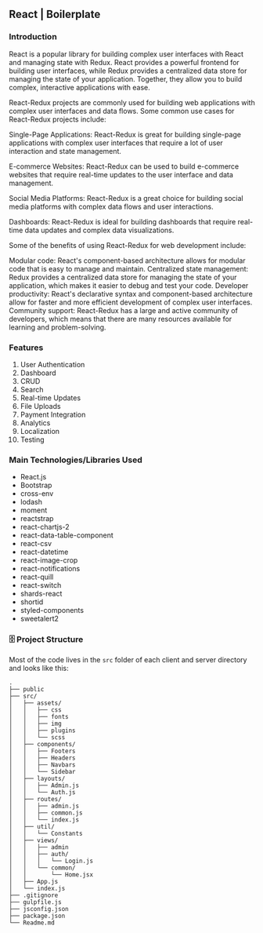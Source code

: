 ## React | Boilerplate

### Introduction

React is a popular library for building complex user interfaces with React and managing state with Redux. React
provides a powerful frontend for building user interfaces, while Redux provides a centralized data store for managing
the state of your application. Together, they allow you to build complex, interactive applications with ease.

React-Redux projects are commonly used for building web applications with complex user interfaces and data flows. Some
common use cases for React-Redux projects include:

Single-Page Applications: React-Redux is great for building single-page applications with complex user interfaces that
require a lot of user interaction and state management.

E-commerce Websites: React-Redux can be used to build e-commerce websites that require real-time updates to the user
interface and data management.

Social Media Platforms: React-Redux is a great choice for building social media platforms with complex data flows and
user interactions.

Dashboards: React-Redux is ideal for building dashboards that require real-time data updates and complex data
visualizations.

Some of the benefits of using React-Redux for web development include:

Modular code: React's component-based architecture allows for modular code that is easy to manage and maintain.
Centralized state management: Redux provides a centralized data store for managing the state of your application, which
makes it easier to debug and test your code.
Developer productivity: React's declarative syntax and component-based architecture allow for faster and more efficient
development of complex user interfaces.
Community support: React-Redux has a large and active community of developers, which means that there are many resources
available for learning and problem-solving.

### Features

<ol>
<li>User Authentication</li>
<li>Dashboard</li>
<li>CRUD </li>
<li>Search</li>
<li>Real-time Updates</li>
<li>File Uploads</li>
<li>Payment Integration</li>
<li>Analytics</li>
<li>Localization</li>
<li>Testing</li>
</ol>

### Main Technologies/Libraries Used

<ul>
<li>React.js</li>
<li>Bootstrap</li>
<li>cross-env</li>
<li>lodash</li>
<li>moment</li>
<li>reactstrap</li>
<li>react-chartjs-2</li>
<li>react-data-table-component</li>
<li>react-csv</li>
<li>react-datetime</li>
<li>react-image-crop</li>
<li>react-notifications</li>
<li>react-quill</li>
<li>react-switch</li>
<li>shards-react</li>
<li>shortid</li>
<li>styled-components</li>
<li>sweetalert2</li>
</ul>

### 🗄️ Project Structure

Most of the code lives in the `src` folder of each client and server directory and looks like this:

````
.
├── public
├── src/
│   ├── assets/
│   │   ├── css
│   │   ├── fonts
│   │   ├── img
│   │   ├── plugins
│   │   └── scss
│   ├── components/
│   │   ├── Footers
│   │   ├── Headers
│   │   ├── Navbars
│   │   └── Sidebar
│   ├── layouts/
│   │   ├── Admin.js
│   │   └── Auth.js
│   ├── routes/
│   │   ├── admin.js
│   │   ├── common.js
│   │   └── index.js
│   ├── util/
│   │   └── Constants
│   ├── views/
│   │   ├── admin
│   │   ├── auth/
│   │   │   └── Login.js
│   │   └── common/
│   │       └── Home.jsx
│   ├── App.js
│   └── index.js
├── .gitignore
├── gulpfile.js
├── jsconfig.json
├── package.json
└── Readme.md
````